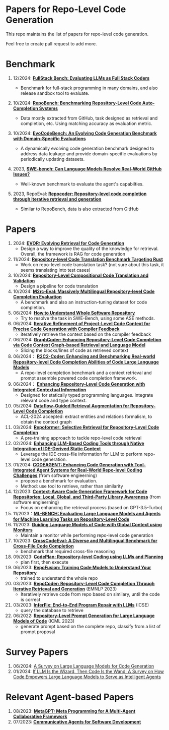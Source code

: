 # Papers for Repo-Level Code Generation


This repo maintains the list of papers for repo-level code generation.

Feel free to create pull request to add more.

# Benchmark 


1. 12/2024: **[FullStack Bench: Evaluating LLMs as Full Stack Coders](https://arxiv.org/pdf/2412.00535)**
    * Benchmark for full-stack programming in many domains, and also release sandbox tool to evaluate.
2. 10/2024: **[RepoBench: Benchmarking Repository-Level Code Auto-Completion Systems](https://arxiv.org/abs/2306.03091)**
    * Data mostly extracted from GitHub, task designed as retrieval and completion, etc. Using matching accuracy as evaluation metric.
3. 10/2024: **[ EvoCodeBench: An Evolving Code Generation Benchmark with Domain-Specific Evaluations](https://arxiv.org/abs/2410.22821)**

    - A dynamically evolving code generation benchmark designed to address data leakage and provide domain-specific evaluations by periodically updating datasets.

4. 2023, **[SWE-bench: Can Language Models Resolve Real-World GitHub Issues?](https://arxiv.org/abs/2310.06770)**
    * Well-known benchmark to evaluate the agent's capabilties.
5. 2023, RepoEval: **[Repocoder: Repository-level code completion through iterative retrieval and generation](https://arxiv.org/abs/2303.12570)**
    * Similar to RepoBench, data is also extracted from GitHub

# Papers
1. 2024: **[EVOR: Evolving Retrieval for Code Generation](https://aclanthology.org/2024.findings-emnlp.143.pdf)**
    * Design a way to improve the quality of the knowledge for retrieval. Overall, the framework is RAG for code generation
1. 11/2024: **[Repository-level Code Translation Benchmark Targeting Rust](https://arxiv.org/pdf/2411.13990)**
    * Work on repo-level code translation task? (not sure about this task, it seems translating into test cases)
2. 10/2024: **[Repository-Level Compositional Code Translation and Validation](https://arxiv.org/pdf/2410.24117)**
    * Design a pipeline for code translation
3. 10/2024: **[M2rc-Eval: Massively Multilingual Repository-level Code Completion Evaluation](https://arxiv.org/abs/2410.21157)**
    * A benchmark and also an instruction-tuning dataset for code completion.
3. 06/2024: **[How to Understand Whole Software Repository](https://arxiv.org/pdf/2406.01422)**
    * Try to resolve the task in SWE-Bench, using some ASE methods.
4. 06/2024: **[Iterative Refinement of Project-Level Code Context for Precise Code Generation with Compiler Feedback](https://arxiv.org/pdf/2403.16792)**
   * iteratively retrieve the context based on the compiler feedback
2.  06/2024: **[GraphCoder: Enhancing Repository-Level Code Completion via Code Context Graph-based Retrieval and Language Model](https://arxiv.org/pdf/2406.07003)**
    * Slicing the blocks/lines of code as retrieved context
1. 06/2024： **[R2C2-Coder: Enhancing and Benchmarking Real-world Repository-level Code Completion Abilities of Code Large Language Models](https://arxiv.org/abs/2406.01359)**
    *  A repo-level completion benchmark and a context retrieval and prompt assemble powered code completion framework.
2. 06/2024： **[Enhancing Repository-Level Code Generation with Integrated Contextual Information](https://arxiv.org/pdf/2406.03283)**
    *  Designed for statically typed programming languages. Integrate relevant code and type context.
3. 05/2024: **[Dataflow-Guided Retrieval Augmentation for Repository-Level Code Completion](https://arxiv.org/pdf/2405.19782)**
    * ACL-2024 accepted: extract entities and relations formalism, to obtain the context graph
3. 03/2024: **[Repoformer: Selective Retrieval for Repository-Level Code Completion](https://arxiv.org/abs/2403.10059)**
    * A pre-training approach to tackle repo-level code retrieval
4. 02/2024: **[Enhancing LLM-Based Coding Tools through Native Integration of IDE-Derived Static Context](https://arxiv.org/pdf/2402.03630.pdf)**
    * Leverage the IDE cross-file information for LLM to perform repo-level code generation. 
5. 01/2024: **[CODEAGENT: Enhancing Code Generation with Tool-Integrated Agent Systems for Real-World Repo-level Coding Challenges](https://arxiv.org/pdf/2401.07339.pdf)** (from software engieerning)
    * propose a benchmark for evaluation. 
    * Method: use tool to retrieve, rather than similarity
6. 12/2023: **[Context-Aware Code Generation Framework for Code Repositories: Local, Global, and Third-Party Library Awareness](https://arxiv.org/abs/2312.05772)** (from software engieerning)
    * Focus on enhancing the retrieval process (based on GPT-3.5-Turbo)
7. 11/2023：**[ML-BENCH: Evaluating Large Language Models and Agents for Machine Learning Tasks on Repository-Level Code](https://arxiv.org/pdf/2311.09835)**
8. 11/2023: **[Guiding Language Models of Code with Global Context using Monitors](https://arxiv.org/abs/2306.10763)**
    * Maintain a monitor while performing repo-level code generation
9. 10/2023: **[CrossCodeEval: A Diverse and Multilingual Benchmark for Cross-File Code Completion](https://arxiv.org/pdf/2310.11248.pdf)**
    * benchmark that required cross-file reasoning
10. 09/2023: **[CodePlan: Repository-level Coding using LLMs and Planning](https://arxiv.org/pdf/2309.12499.pdf)**
    * plan first, then execute
11. 06/2023: **[RepoFusion: Training Code Models to Understand Your Repository](https://arxiv.org/abs/2306.10998)**
    * trained to understand the whole repo
12. 03/2023: **[RepoCoder: Repository-Level Code Completion Through Iterative Retrieval and Generation](https://arxiv.org/abs/2303.12570)** (EMNLP 2023)
    * Iteratively retrieve code from repo based on similary, until the code is correct
13. 03/2023: **[InferFix: End-to-End Program Repair with LLMs](https://arxiv.org/pdf/2303.07263.pdf)** (ICSE)
    * query the database to retrieve
14. 06/2022: **[Repository-Level Prompt Generation for Large Language Models of Code](https://arxiv.org/pdf/2206.12839.pdf)** (ICML 2023)
    * generate prompt based on the complete repo, classify from a list of prompt proposal






# Survey Papers
1. 06/2024: [A Survey on Large Language Models for Code Generation](https://arxiv.org/pdf/2406.00515)
1. 01/2024: [If LLM Is the Wizard, Then Code Is the Wand: A Survey on How Code Empowers Large Language Models to Serve as Intelligent Agents](https://arxiv.org/pdf/2401.00812.pdf)

# Relevant Agent-based Papers
1. 08/2023: **[MetaGPT: Meta Programming for A Multi-Agent Collaborative Framework](https://arxiv.org/abs/2308.00352)**
2. 07/2023: **[Communicative Agents for Software Development](https://arxiv.org/abs/2307.07924)** 
